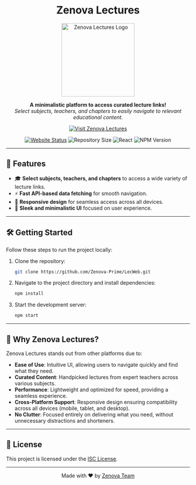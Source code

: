 <h1 align="center">Zenova Lectures</h1>

<p align="center">
  <img src="https://te.legra.ph/file/a30f30e46ef1e58270ab2.jpg" alt="Zenova Lectures Logo" width="200"/>
</p>


<p align="center">
  <b>A minimalistic platform to access curated lecture links!</b><br />
  <i>Select subjects, teachers, and chapters to easily navigate to relevant educational content.</i>
</p>

<p align="center">
  <a href="https://zenovas.in">
    <img src="https://img.shields.io/badge/Visit%20Zenova%20Lectures%20Website-Click%20Here%20!-brightgreen?style=for-the-badge" alt="Visit Zenova Lectures" />
  </a>
</p>

<p align="center">
  <a href="https://zenovas.in"><img src="https://img.shields.io/website?down_color=red&down_message=Offline&up_color=green&up_message=Online&url=https%3A%2F%2Fzenovas.in" alt="Website Status" /></a>
  <img src="https://img.shields.io/github/repo-size/zenova-Prime/LecWeb" alt="Repository Size" />
  <img src="https://img.shields.io/badge/Made%20with-React-blue" alt="React" />
  <img src="https://img.shields.io/npm/v/npm" alt="NPM Version" />
</p>

---

## 🚀 Features

- 🎓 **Select subjects, teachers, and chapters** to access a wide variety of lecture links.
- ⚡ **Fast API-based data fetching** for smooth navigation.
- 📱 **Responsive design** for seamless access across all devices.
- 🎨 **Sleek and minimalistic UI** focused on user experience.

---

## 🛠️ Getting Started

Follow these steps to run the project locally:

1. Clone the repository:
   ```bash
   git clone https://github.com/Zenova-Prime/LecWeb.git
   ```
2. Navigate to the project directory and install dependencies:
   ```bash
   npm install
   ```
3. Start the development server:
   ```bash
   npm start
   ```

---

## 🌟 Why Zenova Lectures?

Zenova Lectures stands out from other platforms due to:

- **Ease of Use**: Intuitive UI, allowing users to navigate quickly and find what they need.
- **Curated Content**: Handpicked lectures from expert teachers across various subjects.
- **Performance**: Lightweight and optimized for speed, providing a seamless experience.
- **Cross-Platform Support**: Responsive design ensuring compatibility across all devices (mobile, tablet, and desktop).
- **No Clutter**: Focused entirely on delivering what you need, without unnecessary distractions and shorteners.

---

## 📄 License

This project is licensed under the [ISC License](./LICENSE).

---

<p align="center">
  Made with ❤️ by <a href="https://zenovas.in">Zenova Team</a>
</p>
